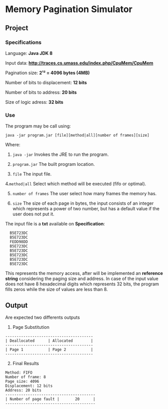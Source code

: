 # Memory Pagination Simulator

## Project ##

### Specifications ###

Language: **Java JDK 8**

Input data: **http://traces.cs.umass.edu/index.php/CpuMem/CpuMem**

Pagination size: **2¹² = 4096 bytes (4MB)**

Number of bits to displacement: **12 bits**

Number of bits to address: **20 bits**

Size of logic adress: **32 bits**

### Use ###

The program may be call using:

`java -jar program.jar [file][method|all][number of frames][size]`

Where:

  1. `java -jar` Invokes the JRE to run the program.

  2. `program.jar` The built program location.

  3. `file` The input file.

  4.`method|all` Select which method will be executed (fifo or optimal).  

  5. `number of frames` The user select how many frames the memory has.   

  6. `size` The size of each page in bytes, the input consists of an integer which represents a power of two number, but has a default value if the user does not put it. 

The input file is a **txt** available on **Specification**:

```
  B5E723DC
  B5E723DC
  FEDD98DD
  B5E723DC
  B5E723DC
  B5E723DC
  B5E723DC
  B5E723DC
```
This represents the memory access, after will be implemented an **reference string** considering the paging size and address.
In case of the input value does not have 8 hexadecimal digits which represents 32 bits, the program fills zeros while the size of values are less than 8.

## Output ## 

Are expected two differents outputs

1. Page Substitution
```
---------------------------------------
| Deallocated      | Allocated        | 
---------------------------------------
| Page 1           | Page 2           | 
---------------------------------------
```
2. Final Results
```
Method: FIFO
Number of frame: 8
Page size: 4096
Displacement: 12 bits
Address: 20 bits
----------------------------------------
| Number of page fault |       20      |
----------------------------------------
```

